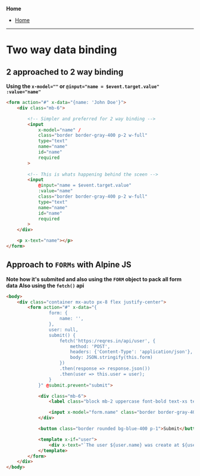 **Home**
- [Home](../index.md)
---

# Two way data binding

## 2 approached to 2 way binding
**Using the `x-model=""` or `@input="name = $event.target.value" :value="name"`**
```html
<form action="#" x-data="{name: 'John Doe'}">
    <div class="mb-6">

        <!-- Simpler and preferred for 2 way binding -->
        <input 
            x-model="name" /
            class="border border-gray-400 p-2 w-full" 
            type="text" 
            name="name" 
            id="name" 
            required
        >
        
        <!-- This is whats happening behind the sceen -->
        <input 
            @input="name = $event.target.value" 
            :value="name" 
            class="border border-gray-400 p-2 w-full" 
            type="text" 
            name="name" 
            id="name" 
            required
        >
    </div>

    <p x-text="name"></p>
</form>
```

## Approach to `FORMs` with Alpine JS
**Note how it's submited and also using the `FORM` object to pack all form data**
**Also using the `fetch()` api**
```html
<body>
    <div class="container mx-auto px-8 flex justify-center">
        <form action="#" x-data="{
                form: {
                    name: '',
                },
                user: null,
                submit() {
                    fetch('https:/reqres.in/api/user', {
                        method: 'POST',
                        headers: {'Content-Type': 'application/json'},
                        body: JSON.stringify(this.form)
                    })
                    .then(response => response.json())
                    .then(user => this.user = user);
                }
            }" @submit.prevent="submit">

            <div class="mb-6">
                <label class="block mb-2 uppercase font-bold text-xs text-gray-700" for="name">Name</label>

                <input x-model="form.name" class="border border-gray-400 p-2 w-full" type="text" name="name" id="name" required>
            </div>

            <button class="border rounded bg-blue-400 p-1">Submit</button>

            <template x-if="user">
                <div x-text="`The user ${user.name} was create at ${user.createdAt}`"></div>
            </template>
        </form>
    </div>
</body>
```
